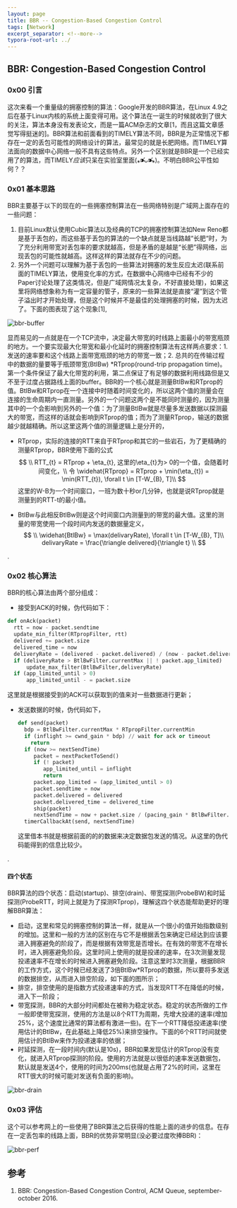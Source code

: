 ```yaml
---
layout: page
title: BBR -- Congestion-Based Congestion Control
tags: [Network]
excerpt_separator: <!--more-->
typora-root-url: ../
---
```




## BBR: Congestion-Based Congestion Control



### 0x00 引言

  这次来看一个重量级的拥塞控制的算法：Google开发的BBR算法，在Linux 4.9之后在基于Linux内核的系统上面变得可用。这个算法在一诞生的时候就收到了很大的关注，算法本身没有发表论文，而是一篇ACM杂志的文章[1，而且这篇文章感觉写得挺迷的]。BBR算法和前面看到的TIMELY算法不同，BBR是为正常情况下都存在一定的丢包可能性的网络设计的算法，最常见的就是长肥网络。而TIMELY算法面向的数据中心网络一般不具有这些特点。另外一个区别就是BBR是一个已经实用了的算法，而TIMELY*应该*只呆在实验室里面(⁎⁍̴̛ᴗ⁍̴̛⁎)。不明白BBR公平性如何？？



### 0x01 基本思路

  BBR主要基于以下的现在的一些拥塞控制算法在一些网络特别是广域网上面存在的一些问题：

1. 目前Linux默认使用Cubic算法以及经典的TCP的拥塞控制算法如New Reno都是基于丢包的，而这些基于丢包的算法的一个缺点就是当线路越“长肥“时，为了充分利用带宽对丢包率的要求就越高，但是矛盾的是越是“长肥”得网络，出现丢包的可能性就越高。这样这样的算法就存在不少的问题。
2. 另外一个问题可以理解为基于丢包的一些算法对拥塞的发生反应太迟(联系前面的TIMELY算法，使用变化率的方式，在数据中心网络中已经有不少的Paper讨论处理了这类情况，但是广域网情况太复杂，不好直接处理)，如果这里将网络想象称为有一定容量的管子，原来的一些算法就是直接“灌”到这个管子溢出时才开始处理，但是这个时候并不是最佳的处理拥塞的时候，因为太迟了。下面的图表现了这个现象[1],

![bbr-buffer](/assets/images/bbr-buffer.png)

显而易见的一点就是在一个TCP流中，决定最大带宽的时线路上面最小的带宽瓶颈的地方。一个要实现最大化带宽和最小化延时的拥塞控制算法有这样两点要求：1. 发送的速率要和这个线路上面带宽瓶颈的地方的带宽一致；2. 总共的在传输过程中的数据的量要等于瓶颈带宽(BtlBw) *RTprop(round-trip propagation time)。第一个条件保证了最大化带宽的利用，第二点保证了有足够的数据利用线路但是又不至于过度占据路线上面的buffer。BBR的一个核心就是测量BtlBw和RTprop的值。BtlBw和RTprop在一个连接中时随着时间变化的，所以这两个值的测量会在连接的生命周期内一直测量。另外的一个问题这两个是不能同时测量的，因为测量其中的一个会影响到另外的一个值：为了测量BtlBw就是尽量多发送数据以探测最大的带宽，而这样的话就会影响到RTprop的值；而为了测量RTprop，输送的数据越少就越精确。所以这里这两个值的测量逻辑上是分开的，

* RTprop，实际的连接的RTT来自于RTprop和其它的一些岩石，为了更精确的测量RTprop，BBR使用下面的公式
  $$
  \\ RTT_{t} = RTprop + \eta_{t}, 这里的\eta_{t}为> 0的一个值，会随着时间变化，\\
  令 \widehat{RTprop} = RTprop + \min(\eta_{t}) = \min(RTT_{t}), \forall t \in [T-W_{B}, T]\\
  $$
  这里的W-B为一个时间窗口，一班为数十秒or几分钟，也就是说RTprop就是测量到的RTT-t的最小值。

* BtlBw与此相反BtlBw则是这个时间窗口内测量到的带宽的最大值。这里的测量的带宽使用一个段时间内发送的数据量定义，
  $$
  \\  \widehat{BtlBw} = \max(delivaryRate), \forall t \in [T-W_{B}, T]\\
  delivaryRate = \frac{\triangle delivered}{\triangle t} \\
  $$


.

### 0x02 核心算法

BBR的核心算法由两个部分组成：

*  接受到ACK的时候，伪代码如下：

  ```python
  def onAck(packet)
    rtt = now - packet.sendtime
    update_min_filter(RTpropFilter, rtt)
    delivered += packet.size
    delivered_time = now
    deliveryRate = (delivered - packet.delivered) / (now - packet.delivered_time) 
    if (deliveryRate > BtlBwFilter.currentMax || ! packet.app_limited)     
        update_max_filter(BtlBwFilter,deliveryRate) 
    if (app_limited_until > 0)
        app_limited_until - = packet.size
  ```

  这里就是根据接受到的ACK可以获取到的值来对一些数据进行更新；

* 发送数据的时候，伪代码如下，

  ```python
  def send(packet)
    bdp = BtlBwFilter.currentMax * RTpropFilter.currentMin 
    if (inflight >= cwnd_gain * bdp) // wait for ack or timeout
      return
    if (now >= nextSendTime)
       packet = nextPacketToSend() 
       if (! packet)
          app_limited_until = inflight
          return 
       packet.app_limited = (app_limited_until > 0) 
       packet.sendtime = now
       packet.delivered = delivered
       packet.delivered_time = delivered_time 
       ship(packet)
       nextSendTime = now + packet.size / (pacing_gain * BtlBwFilter.currentMax)
    timerCallbackAt(send, nextSendTime)
  ```

  这里借本书就是根据前面的的的数据来决定数据包发送的情况。从这里的伪代码能得到的信息比较少。

.

#### 四个状态

BBR算法的四个状态：启动(startup)、排空(drain)、带宽探测(ProbeBW)和时延探测(ProbeRTT，时间上就是为了探测RTprop)，理解这四个状态能帮助更好的理解BBR算法：

* 启动，这里和常见的拥塞控制的算法一样，就是从一个很小的值开始指数级别的增加。这里和一般的方法的区别在与它不是根据丢包来确定已经达到应该要进入拥塞避免的阶段了，而是根据有效带宽是否增长。在有效的带宽不在增长时，进入拥塞避免阶段。这里时间上使用的就是投递的速率，在3次测量发现投递速率不在增长的时候进入拥塞避免阶段。注意这里时3次测量，根据BBR的工作方式，这个时候已经发送了3倍BtlBw*RTprop的数据，所以要将多发送的数据排空，从而进入排空阶段，如下面的图所示；
* 排空，排空使用的是指数方式投递速率的方式，当发现RTT不在降低的时候，进入下一阶段；
* 带宽探测，BBR的大部分时间都处在被称为稳定状态。稳定的状态所做的工作一般即使带宽探测，使用的方法是以8个RTT为周期，先增大投递的速率(增加25%，这个速度比通常的算法都有激进一些)。在下一个RTT降低投递速率(使用估计的BtlBw，在此基础上降低25%)来排空操作。下面的6个RTT时间就使用估计的BtlBw来作为投递速率的依据；
* 时延探测，在一段时间内(默认是10s)，BBR如果发现估计的RTprop没有变化，就进入RTprop探测的阶段。使用的方法就是以很低的速率发送数据包，默认就是发送4个，使用的时间为200ms(也就是占用了2%的时间，这里在RTT很大的时候可能对发送有负面的影响)。



![bbr-drain](/assets/images/bbr-drain.png)



### 0x03 评估

  这个可以参考网上的一些使用了BBR算法之后获得的性能上面的进步的信息。在存在一定丢包率的线路上面，BBR的优势非常明显(没必要过度吹捧BBR)：

![bbr-perf](/assets/images/bbr-perf.png)



## 参考

1. BBR: Congestion-Based Congestion Control, ACM Queue, september-october 2016.